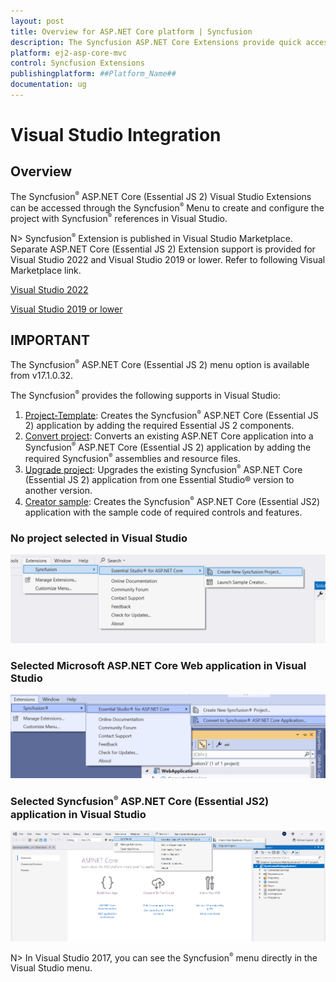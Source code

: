 ```yaml
---
layout: post
title: Overview for ASP.NET Core platform | Syncfusion
description: The Syncfusion ASP.NET Core Extensions provide quick access to create or configure the Syncfusion ASP.NET projects along with Essential JS 2 components.
platform: ej2-asp-core-mvc
control: Syncfusion Extensions
publishingplatform: ##Platform_Name##
documentation: ug
---
```


# Visual Studio Integration

## Overview

The Syncfusion<sup style="font-size:70%">&reg;</sup> ASP.NET Core (Essential JS 2) Visual Studio Extensions can be accessed through the Syncfusion<sup style="font-size:70%">&reg;</sup> Menu to create and configure the project with Syncfusion<sup style="font-size:70%">&reg;</sup> references in Visual Studio.

N> Syncfusion<sup style="font-size:70%">&reg;</sup> Extension is published in Visual Studio Marketplace. Separate ASP.NET Core (Essential JS 2) Extension support is provided for Visual Studio 2022 and Visual Studio 2019 or lower. Refer to following Visual Marketplace link.

[Visual Studio 2022](https://marketplace.visualstudio.com/items?itemName=SyncfusionInc.ASPNETCoreVSExtensions)

[Visual Studio 2019 or lower](https://marketplace.visualstudio.com/items?itemName=SyncfusionInc.ASPNETCoreExtensions)

## IMPORTANT

The Syncfusion<sup style="font-size:70%">&reg;</sup> ASP.NET Core (Essential JS 2) menu option is available from v17.1.0.32.

The Syncfusion<sup style="font-size:70%">&reg;</sup> provides the following supports in Visual Studio:

1. [Project-Template](create-project):  Creates the Syncfusion<sup style="font-size:70%">&reg;</sup> ASP.NET Core (Essential JS 2) application by adding the required Essential JS 2 components.
2. [Convert project](convert-project): Converts an existing ASP.NET Core application into a Syncfusion<sup style="font-size:70%">&reg;</sup> ASP.NET Core (Essential JS 2) application by adding the required Syncfusion<sup style="font-size:70%">&reg;</sup> assemblies and resource files.
3. [Upgrade project](upgrade-project): Upgrades the existing Syncfusion<sup style="font-size:70%">&reg;</sup> ASP.NET Core (Essential JS 2) application from one Essential Studio&reg; version to another version.
4. [Creator sample](create-samples): Creates the Syncfusion<sup style="font-size:70%">&reg;</sup> ASP.NET Core (Essential JS2) application with the sample code of required controls and features.

### No project selected in Visual Studio

![no project selected](images/no-project-selected.png)

### Selected Microsoft ASP.NET Core Web application in Visual Studio

![selected microsoft](images/convert-new-app-2019.png)

### Selected Syncfusion<sup style="font-size:70%">&reg;</sup> ASP.NET Core (Essential JS2) application in Visual Studio

![selected syncfusion](images/selected-syncfusion-project.png)

N> In Visual Studio 2017, you can see the Syncfusion<sup style="font-size:70%">&reg;</sup> menu directly in the Visual Studio menu.
